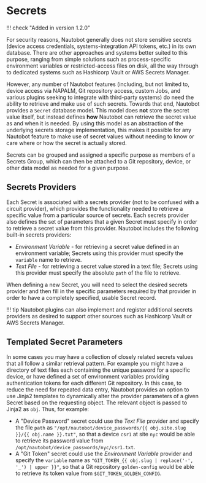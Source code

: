 # Secrets

!!! check "Added in version 1.2.0"

For security reasons, Nautobot generally does not store sensitive secrets (device access credentials, systems-integration API tokens, etc.) in its own database. There are other approaches and systems better suited to this purpose, ranging from simple solutions such as process-specific environment variables or restricted-access files on disk, all the way through to dedicated systems such as Hashicorp Vault or AWS Secrets Manager.

However, any number of Nautobot features (including, but not limited to, device access via NAPALM, Git repository access, custom Jobs, and various plugins seeking to integrate with third-party systems) do need the ability to retrieve and make use of such secrets. Towards that end, Nautobot provides a `Secret` database model. This model does **not** store the secret value itself, but instead defines **how** Nautobot can retrieve the secret value as and when it is needed. By using this model as an abstraction of the underlying secrets storage implementation, this makes it possible for any Nautobot feature to make use of secret values without needing to know or care where or how the secret is actually stored.

Secrets can be grouped and assigned a specific purpose as members of a Secrets Group, which can then be attached to a Git repository, device, or other data model as needed for a given purpose.

## Secrets Providers

Each Secret is associated with a secrets provider (not to be confused with a circuit provider), which provides the functionality needed to retrieve a specific value from a particular source of secrets. Each secrets provider also defines the set of parameters that a given Secret must specify in order to retrieve a secret value from this provider. Nautobot includes the following built-in secrets providers:

- *Environment Variable* - for retrieving a secret value defined in an environment variable; Secrets using this provider must specify the `variable` name to retrieve.
- *Text File* - for retrieving a secret value stored in a text file; Secrets using this provider must specify the absolute `path` of the file to retrieve.

When defining a new Secret, you will need to select the desired secrets provider and then fill in the specific parameters required by that provider in order to have a completely specified, usable Secret record.

!!! tip
    Nautobot plugins can also implement and register additional secrets providers as desired to support other sources such as Hashicorp Vault or AWS Secrets Manager.

## Templated Secret Parameters

In some cases you may have a collection of closely related secrets values that all follow a similar retrieval pattern. For example you might have a directory of text files each containing the unique password for a specific device, or have defined a set of environment variables providing authentication tokens for each different Git repository. In this case, to reduce the need for repeated data entry, Nautobot provides an option to use Jinja2 templates to dynamically alter the provider parameters of a given Secret based on the requesting object. The relevant object is passed to Jinja2 as `obj`. Thus, for example:

- A "Device Password" secret could use the *Text File* provider and specify the file `path` as `"/opt/nautobot/device_passwords/{{ obj.site.slug }}/{{ obj.name }}.txt"`, so that a device `csr1` at site `nyc` would be able to retrieve its password value from `/opt/nautobot/device_passwords/nyc/csr1.txt`.
- A "Git Token" secret could use the *Environment Variable* provider and specify the `variable` name as `"GIT_TOKEN_{{ obj.slug | replace('-', '_') | upper }}"`, so that a Git repository `golden-config` would be able to retrieve its token value from `$GIT_TOKEN_GOLDEN_CONFIG`.
